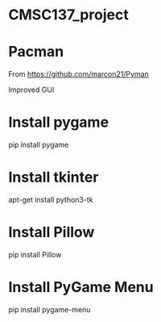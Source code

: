 # CMSC137_project

# Pacman
From https://github.com/marcon21/Pyman

Improved GUI

# Install pygame
pip install pygame

# Install tkinter
apt-get install python3-tk

# Install Pillow
pip install Pillow

# Install PyGame Menu
pip install pygame-menu